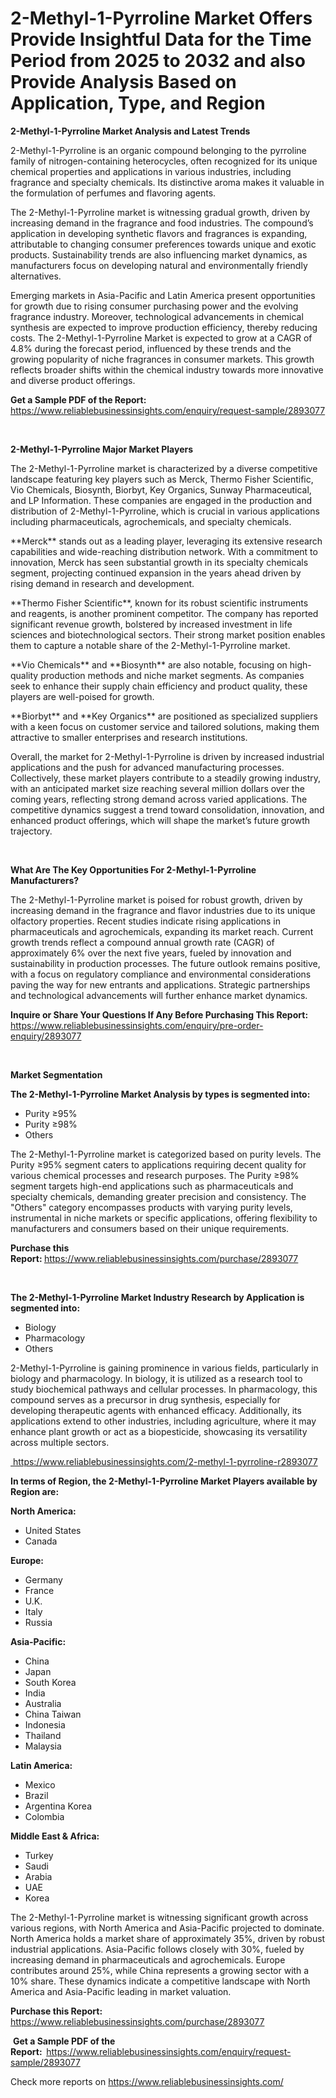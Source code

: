 <p><h1>2-Methyl-1-Pyrroline Market Offers Provide Insightful Data for the Time Period from 2025 to 2032 and also Provide Analysis Based on Application, Type, and Region</h1></p><p><strong>2-Methyl-1-Pyrroline Market Analysis and Latest Trends</strong></p>
<p><p>2-Methyl-1-Pyrroline is an organic compound belonging to the pyrroline family of nitrogen-containing heterocycles, often recognized for its unique chemical properties and applications in various industries, including fragrance and specialty chemicals. Its distinctive aroma makes it valuable in the formulation of perfumes and flavoring agents. </p><p>The 2-Methyl-1-Pyrroline market is witnessing gradual growth, driven by increasing demand in the fragrance and food industries. The compound’s application in developing synthetic flavors and fragrances is expanding, attributable to changing consumer preferences towards unique and exotic products. Sustainability trends are also influencing market dynamics, as manufacturers focus on developing natural and environmentally friendly alternatives.</p><p>Emerging markets in Asia-Pacific and Latin America present opportunities for growth due to rising consumer purchasing power and the evolving fragrance industry. Moreover, technological advancements in chemical synthesis are expected to improve production efficiency, thereby reducing costs. The 2-Methyl-1-Pyrroline Market is expected to grow at a CAGR of 4.8% during the forecast period, influenced by these trends and the growing popularity of niche fragrances in consumer markets. This growth reflects broader shifts within the chemical industry towards more innovative and diverse product offerings.</p></p>
<p><strong>Get a Sample PDF of the Report:&nbsp;</strong> <a href="https://www.reliablebusinessinsights.com/enquiry/request-sample/2893077?utm_campaign=3134&utm_medium=2&utm_source=Github&utm_content=ia&utm_term=15032025&utm_id=2-methyl-1-pyrroline">https://www.reliablebusinessinsights.com/enquiry/request-sample/2893077</a></p>
<p>&nbsp;</p>
<p><strong>2-Methyl-1-Pyrroline Major Market Players</strong></p>
<p><p>The 2-Methyl-1-Pyrroline market is characterized by a diverse competitive landscape featuring key players such as Merck, Thermo Fisher Scientific, Vio Chemicals, Biosynth, Biorbyt, Key Organics, Sunway Pharmaceutical, and LP Information. These companies are engaged in the production and distribution of 2-Methyl-1-Pyrroline, which is crucial in various applications including pharmaceuticals, agrochemicals, and specialty chemicals.</p><p>**Merck** stands out as a leading player, leveraging its extensive research capabilities and wide-reaching distribution network. With a commitment to innovation, Merck has seen substantial growth in its specialty chemicals segment, projecting continued expansion in the years ahead driven by rising demand in research and development.</p><p>**Thermo Fisher Scientific**, known for its robust scientific instruments and reagents, is another prominent competitor. The company has reported significant revenue growth, bolstered by increased investment in life sciences and biotechnological sectors. Their strong market position enables them to capture a notable share of the 2-Methyl-1-Pyrroline market.</p><p>**Vio Chemicals** and **Biosynth** are also notable, focusing on high-quality production methods and niche market segments. As companies seek to enhance their supply chain efficiency and product quality, these players are well-poised for growth. </p><p>**Biorbyt** and **Key Organics** are positioned as specialized suppliers with a keen focus on customer service and tailored solutions, making them attractive to smaller enterprises and research institutions. </p><p>Overall, the market for 2-Methyl-1-Pyrroline is driven by increased industrial applications and the push for advanced manufacturing processes. Collectively, these market players contribute to a steadily growing industry, with an anticipated market size reaching several million dollars over the coming years, reflecting strong demand across varied applications. The competitive dynamics suggest a trend toward consolidation, innovation, and enhanced product offerings, which will shape the market’s future growth trajectory.</p></p>
<p>&nbsp;</p>
<p><strong>What Are The Key Opportunities For 2-Methyl-1-Pyrroline Manufacturers?</strong></p>
<p><p>The 2-Methyl-1-Pyrroline market is poised for robust growth, driven by increasing demand in the fragrance and flavor industries due to its unique olfactory properties. Recent studies indicate rising applications in pharmaceuticals and agrochemicals, expanding its market reach. Current growth trends reflect a compound annual growth rate (CAGR) of approximately 6% over the next five years, fueled by innovation and sustainability in production processes. The future outlook remains positive, with a focus on regulatory compliance and environmental considerations paving the way for new entrants and applications. Strategic partnerships and technological advancements will further enhance market dynamics.</p></p>
<p><strong>Inquire or Share Your Questions If Any Before Purchasing This Report:</strong> <a href="https://www.reliablebusinessinsights.com/enquiry/pre-order-enquiry/2893077?utm_campaign=3134&utm_medium=2&utm_source=Github&utm_content=ia&utm_term=15032025&utm_id=2-methyl-1-pyrroline">https://www.reliablebusinessinsights.com/enquiry/pre-order-enquiry/2893077</a></p>
<p>&nbsp;</p>
<p><strong>Market Segmentation</strong></p>
<p><strong>The 2-Methyl-1-Pyrroline Market Analysis by types is segmented into:</strong></p>
<p><ul><li>Purity ≥95%</li><li>Purity ≥98%</li><li>Others</li></ul></p>
<p><p>The 2-Methyl-1-Pyrroline market is categorized based on purity levels. The Purity ≥95% segment caters to applications requiring decent quality for various chemical processes and research purposes. The Purity ≥98% segment targets high-end applications such as pharmaceuticals and specialty chemicals, demanding greater precision and consistency. The "Others" category encompasses products with varying purity levels, instrumental in niche markets or specific applications, offering flexibility to manufacturers and consumers based on their unique requirements.</p></p>
<p><strong>Purchase this Report:&nbsp;</strong><a href="https://www.reliablebusinessinsights.com/purchase/2893077?utm_campaign=3134&utm_medium=2&utm_source=Github&utm_content=ia&utm_term=15032025&utm_id=2-methyl-1-pyrroline">https://www.reliablebusinessinsights.com/purchase/2893077</a></p>
<p>&nbsp;</p>
<p><strong>The 2-Methyl-1-Pyrroline Market Industry Research by Application is segmented into:</strong></p>
<p><ul><li>Biology</li><li>Pharmacology</li><li>Others</li></ul></p>
<p><p>2-Methyl-1-Pyrroline is gaining prominence in various fields, particularly in biology and pharmacology. In biology, it is utilized as a research tool to study biochemical pathways and cellular processes. In pharmacology, this compound serves as a precursor in drug synthesis, especially for developing therapeutic agents with enhanced efficacy. Additionally, its applications extend to other industries, including agriculture, where it may enhance plant growth or act as a biopesticide, showcasing its versatility across multiple sectors.</p></p>
<p><a href="https://www.reliablebusinessinsights.com/2-methyl-1-pyrroline-r2893077?utm_campaign=3134&utm_medium=2&utm_source=Github&utm_content=ia&utm_term=15032025&utm_id=2-methyl-1-pyrroline">&nbsp;https://www.reliablebusinessinsights.com/2-methyl-1-pyrroline-r2893077</a></p>
<p><strong>In terms of Region, the 2-Methyl-1-Pyrroline Market Players available by Region are:</strong></p>
<p>
    <p> <strong> North America: </strong>
        <ul>
            <li>United States</li>
            <li>Canada</li>
        </ul>
        </p> 
    <p> <strong> Europe: </strong>
        <ul>
            <li>Germany</li>
            <li>France</li>
            <li>U.K.</li>
            <li>Italy</li>
            <li>Russia</li>
        </ul>
        </p> 
    <p> <strong> Asia-Pacific: </strong>
        <ul>
            <li>China</li>
            <li>Japan</li>
            <li>South Korea</li>
            <li>India</li>
            <li>Australia</li>
            <li>China Taiwan</li>
            <li>Indonesia</li>
            <li>Thailand</li>
            <li>Malaysia</li>
        </ul>
        </p> 
    <p> <strong> Latin America: </strong>
        <ul>
            <li>Mexico</li>
            <li>Brazil</li>
            <li>Argentina Korea</li>
            <li>Colombia</li>
        </ul>
        </p> 
    <p> <strong> Middle East & Africa: </strong>
        <ul>
            <li>Turkey</li>
            <li>Saudi</li>
            <li>Arabia</li>
            <li>UAE</li>
            <li>Korea</li>
        </ul>
    </p>
    </p>
<p><p>The 2-Methyl-1-Pyrroline market is witnessing significant growth across various regions, with North America and Asia-Pacific projected to dominate. North America holds a market share of approximately 35%, driven by robust industrial applications. Asia-Pacific follows closely with 30%, fueled by increasing demand in pharmaceuticals and agrochemicals. Europe contributes around 25%, while China represents a growing sector with a 10% share. These dynamics indicate a competitive landscape with North America and Asia-Pacific leading in market valuation.</p></p>
<p><strong>Purchase this Report: </strong><a href="https://www.reliablebusinessinsights.com/purchase/2893077?utm_campaign=3134&utm_medium=2&utm_source=Github&utm_content=ia&utm_term=15032025&utm_id=2-methyl-1-pyrroline">https://www.reliablebusinessinsights.com/purchase/2893077</a></p>
<p>&nbsp;<strong>Get a Sample PDF of the Report:&nbsp;&nbsp;</strong><a href="https://www.reliablebusinessinsights.com/enquiry/request-sample/2893077?utm_campaign=3134&utm_medium=2&utm_source=Github&utm_content=ia&utm_term=15032025&utm_id=2-methyl-1-pyrroline">https://www.reliablebusinessinsights.com/enquiry/request-sample/2893077</a></p>
<p><strong></strong></p>
<p>Check more reports on <a href="https://www.reliablebusinessinsights.com/?utm_campaign=3134&utm_medium=2&utm_source=Github&utm_content=ia&utm_term=15032025&utm_id=2-methyl-1-pyrroline">https://www.reliablebusinessinsights.com/</a></p>